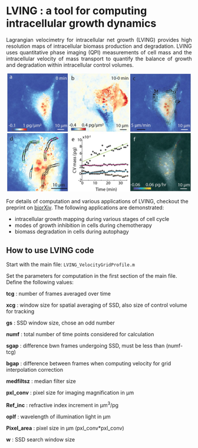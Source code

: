 # LVING : a tool for computing intracellular growth dynamics

<p style='text-align: justify;'>
Lagrangian velocimetry for intracellular net growth (LVING) provides high resolution maps of intracellular biomass production and degradation. LVING uses quantitative phase imaging (QPI) measurements of cell mass and the intracellular velocity of mass transport to quantify the balance of growth and degradation within intracellular control volumes.
</p>

<p align="center">
<img src='images/F1.large.jpg' width="500"/>
</p>

For details of computation and various applications of LVING, checkout the preprint on [biorXiv](https://doi.org/10.1101/2023.09.08.553132). The following applications are demonstrated:

* intracellular growth mapping during various stages of cell cycle
* modes of growth inhibition in cells during chemotherapy
* biomass degradation in cells during autophagy

## How to use LVING code

Start with the main file: `LVING_VelocityGridProfile.m`</b>

Set the parameters for computation in the first section of the main file. Define the following values: </b>

**tcg** : number of frames averaged over time </b>

**xcg** : window size for spatial averaging of SSD, also size of control volume for tracking </b>

**gs** : SSD window size, chose an odd number </b>

**numf** : total number of time points considered for calculation </b>

**sgap** : difference bwn frames undergoing SSD, must be less than (numf-tcg) </b>

**bgap** : difference between frames when computing velocity for grid interpolation correction </b>

**medfiltsz** : median filter size </b>

**pxl_conv** : pixel size for imaging magnification in  &mu;m</b>

**Ref_inc** : refractive index increment in &mu;m<sup>3</sup>/pg </b>

**oplf** : wavelength of illumination light in &mu;m </b>

**Pixel_area** : pixel size in &mu;m (pxl_conv*pxl_conv)</b>

**w** : SSD search window size

